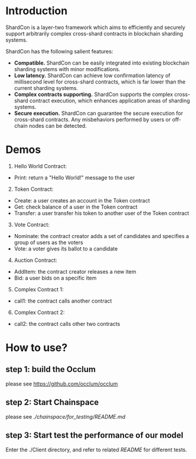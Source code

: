 # Introduction
ShardCon is a layer-two framework which aims to efficiently and securely support arbitrarily complex cross-shard contracts in blockchain sharding systems.

ShardCon has the following salient features:
+ **Compatible.** ShardCon can be easily integrated into existing blockchain sharding systems with minor modifications.
+ **Low latency.** ShardCon can achieve low confirmation latency of millisecond level for cross-shard contracts, which is far lower than the current sharding systems.
+ **Complex contracts supporting.** ShardCon supports the complex cross-shard contract execution, which enhances application areas of sharding systems.
+ **Secure execution.** ShardCon can guarantee the secure execution for cross-shard contracts. Any misbehaviors performed by users or off-chain nodes can be detected. 

# Demos
1. Hello World Contract:
+ Print: return a "Hello World!" message to the user
2. Token Contract:
+ Create: a user creates an account in the Token contract
+ Get: check balance of a user in the Token contract
+ Transfer: a user transfer his token to another user of the Token contract
3. Vote Contract:
+ Nominate: the contract creator adds a set of candidates and specifies a group of users as the voters
+ Vote: a voter gives its ballot to a candidate
4. Auction Contract:
+ AddItem: the contract creator releases a new item
+ Bid: a user bids on a specific item
5. Complex Contract 1:
+ call1: the contract calls another contract
6. Complex Contract 2:
+ call2: the contract calls other two contracts

# How to use?
## step 1: build the Occlum
please see https://github.com/occlum/occlum

## step 2: Start Chainspace
please see *./chainspace/for_testing/README.md*
## step 3: Start test the performance of our model
Enter the ./Client directory, and refer to related *README* for different tests.
